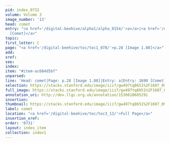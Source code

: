 ```yaml
---
pid: index_0732
volume: Volume 3
image_number: '13'
head: comet
entry: "<a href='/digital-beehive/alpha1/alpha_0154/'>a</a>|<a href='/digital-beehive/toc/toc2_332/'>1690
  [Comet]</a>"
topic: 
first_letter: C
page: "<a href='/digital-beehive/toc/toc1_078/'>p.28 [Image 1.88]</a>"
add: 
xref: 
see: 
index: 
item: "#item-ac684d5bf"
unparsed: 
line: 'Head: comet|Page: p.28 [Image 1.88]|Entry: a|Entry: 1690 [Comet]|#item-ac684d5bf'
selection: https://stacks.stanford.edu/image/iiif/gw497tq8651%2F1607_0956/1535,1372,691,136/full/0/default.jpg
full_image: https://stacks.stanford.edu/image/iiif/gw497tq8651%2F1607_0956/full/full/0/default.jpg
annotation_uri: http://dev.llgc.org.uk/annotation/1536610685291
insertion: 
thumbnail: https://stacks.stanford.edu/image/iiif/gw497tq8651%2F1607_0956/1535,1372,691,136/150,/0/default.jpg
label: comet
location: "<a href='/digital-beehive/toc/toc3_13/'>Full Page</a>"
insertion_xref: 
order: '0731'
layout: index_item
collection: index1
---
```

